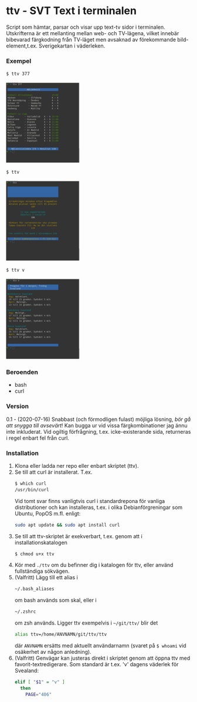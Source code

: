 # ttv - SVT Text i terminalen
Script som hämtar, parsar och visar upp text-tv sidor i terminalen. Utskrifterna är ett mellanting mellan web- och TV-lägena, vilket innebär bibevarad färgkodning från TV-läget men avsaknad av förekommande bild-element,t.ex. Sverigekartan i väderleken.

### Exempel
```sh
$ ttv 377
```
<img src="img/ttv377.png" alt="ttv 377 svar" width=200>

```sh
$ ttv
```
<img src="img/ttv.png" alt="ttv svar" width=200>

```sh
$ ttv v
```
<img src="img/ttvv.png" alt="ttv v svar" width=200>

### Beroenden
- bash
- curl

### Version
0.1 - (2020-07-16) Snabbast (och förmodligen fulast) möjliga lösning, _bör gå att snygga till avsevärt_! Kan bugga ur vid vissa färgkombinationer jag ännu inte inkluderat. Vid ogiltig förfrågning, t.ex. icke-existerande sida, returneras i regel enbart fel från curl.

### Installation
1. Klona eller ladda ner repo eller enbart skriptet (ttv).
2. Se till att curl är installerat. T.ex.
    ```sh
    $ which curl
    /usr/bin/curl
    ```
    Vid tomt svar finns vanligtvis curl i standardrepona för vanliga distributioner och kan installeras, t.ex. i olika Debianförgreningar som Ubuntu, PopOS m.fl. enligt:
    ```sh
    sudo apt update && sudo apt install curl
    ```
3. Se till att ttv-skriptet är exekverbart, t.ex. genom att i installationskatalogen
    ```sh
    $ chmod u+x ttv
    ```
4. Kör med ```./ttv``` om du befinner dig i katalogen för ttv, eller använd fullständiga sökvägen.
5. (Valfritt) Lägg till ett alias i
    ```sh
    ~/.bash_aliases
    ```
    om bash används som skal, eller i
    ```sh
    ~/.zshrc
    ```
    om zsh används.
    Ligger ttv exempelvis i ```~/git/ttv/``` blir det
    ```sh
    alias ttv=/home/ANVNAMN/git/ttv/ttv
    ```
    där ```ANVNAMN``` ersätts med aktuellt användarnamn (svaret på ```$ whoami``` vid osäkerhet av någon anledning).
4. (Valfritt) Genvägar kan justeras direkt i skriptet genom att öppna ttv med favorit-textredigerare. Som standard är t.ex. 'v' dagens väderlek för Svealand:
    ```sh
    elif [ "$1" = "v" ]
      then
        PAGE="406"
    ```
